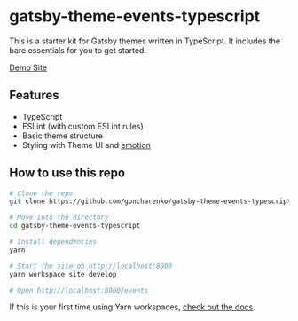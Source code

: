 # gatsby-theme-events-typescript

This is a starter kit for Gatsby themes written in TypeScript. It includes the bare essentials for you to get started. 

[Demo Site](https://gatsby-theme-events-typescript.goncharenko.now.sh)

## Features

- TypeScript
- ESLint (with custom ESLint rules)
- Basic theme structure
- Styling with Theme UI and [emotion](https://emotion.sh/)

## How to use this repo

```bash
# Clone the repo
git clone https://github.com/goncharenko/gatsby-theme-events-typescript.git

# Move into the directory
cd gatsby-theme-events-typescript

# Install dependencies
yarn

# Start the site on http://localhost:8000
yarn workspace site develop

# Open http://localhost:8000/events
```

If this is your first time using Yarn workspaces, [check out the docs](https://yarnpkg.com/lang/en/docs/workspaces/).

